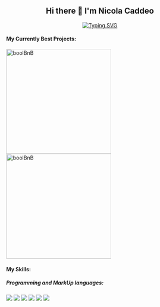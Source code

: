 <h2 align="center"> Hi there 👋 I'm Nicola Caddeo </h2>

<div align="center">
<a href="https://git.io/typing-svg"><img src="https://readme-typing-svg.demolab.com?font=Fira+Code&pause=1000&color=AC1D91&center=true&width=435&lines=NicolaCaddeoDev;Jr.+Full+Stack+Web+Developer" alt="Typing SVG" 
/>
</a>
</div>

<h4> My Currently Best Projects: </h4>

<div align="left">
<a href="https://github.com/Broadcodes/project-boolbnb">
<img width="282" src="https://denvercoder1-github-readme-stats.vercel.app/api/pin/?username=Broadcodes&repo=project-boolbnb&theme=react&bg_color=0a1930&title_color=2f75de&icon_color=F8D866&hide_border=true&show_icons=false" alt="boolBnB">
</a>
<a href="https://github.com/nicolacaddeo/IceTime">
<img width="282" src="https://denvercoder1-github-readme-stats.vercel.app/api/pin/?username=nicolacaddeo&repo=IceTime&theme=react&bg_color=0a1930&title_color=2f75de&icon_color=F8D866&hide_border=true&show_icons=false" alt="boolBnB">
</a>
</div>

<h4> My Skills: </h4>

<h5>Programming and MarkUp languages:</h5>
<div display="flex">
<img src=https://skillicons.dev/icons?i=html />
<img src=https://skillicons.dev/icons?i=css />
<img src=https://skillicons.dev/icons?i=js />
<img src=https://skillicons.dev/icons?i=java />
<img src=https://skillicons.dev/icons?i=php />
<img src=https://skillicons.dev/icons?i=mysql />
</div>


















<!--
**nicolacaddeo/nicolacaddeo** is a ✨ _special_ ✨ repository because its `README.md` (this file) appears on your GitHub profile.

Here are some ideas to get you started:

- 🔭 I’m currently working on ...
- 🌱 I’m currently learning ...
- 👯 I’m looking to collaborate on ...
- 🤔 I’m looking for help with ...
- 💬 Ask me about ...
- 📫 How to reach me: ...
- 😄 Pronouns: ...
- ⚡ Fun fact: ...
-->
